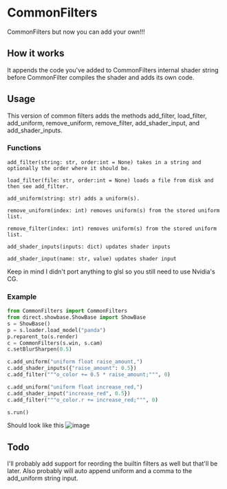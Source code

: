 # CommonFilters
CommonFilters but now you can add your own!!!

## How it works 
It appends the code you've added to CommonFilters internal shader string before CommonFilter compiles the shader and adds its own code.

## Usage
This version of common filters adds the methods add_filter, load_filter, add_uniform, remove_uniform, remove_filter, add_shader_input, and add_shader_inputs.

### Functions
```
add_filter(string: str, order:int = None) takes in a string and optionally the order where it should be.

load_filter(file: str, order:int = None) loads a file from disk and then see add_filter.

add_uniform(string: str) adds a uniform(s).

remove_uniform(index: int) removes uniform(s) from the stored uniform list.

remove_filter(index: int) removes uniform(s) from the stored uniform list.

add_shader_inputs(inputs: dict) updates shader inputs

add_shader_input(name: str, value) updates shader input
```
Keep in mind I didn't port anything to glsl so you still need to use Nvidia's CG.

### Example
```python
from CommonFilters import CommonFilters
from direct.showbase.ShowBase import ShowBase
s = ShowBase()
p = s.loader.load_model("panda")
p.reparent_to(s.render)
c = CommonFilters(s.win, s.cam)
c.setBlurSharpen(0.5)

c.add_uniform("uniform float raise_amount,")
c.add_shader_inputs({"raise_amount": 0.5})
c.add_filter("""o_color += 0.5 * raise_amount;""", 0)

c.add_uniform("uniform float increase_red,")
c.add_shader_input("increase_red", 0.5})
c.add_filter("""o_color.r += increase_red;""", 0)

s.run()
```

Should look like this
![image](https://github.com/raytopianprojects/CommonFilters/assets/54505044/9ced3882-5ba6-4534-97af-749b6c459c44)


## Todo
I'll probably add support for reording the builtin filters as well but that'll be later. Also probably will auto append uniform and a comma to the add_uniform string input.
